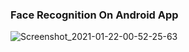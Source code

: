 ### **Face Recognition On Android App**
![Screenshot_2021-01-22-00-52-25-63](https://user-images.githubusercontent.com/38497405/105399143-7039b780-5c4d-11eb-8c8b-63f6f43c257c.png)
